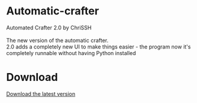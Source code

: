 # Automatic-crafter
<p1>Automated Crafter 2.0 by ChriSSH</p1>
<br>
<br>
<p1>The new version of the automatic crafter.</p1>
<br >
<p2>2.0 adds a completely new UI to make things easier - the program now it's completely runnable without having Python installed</p2>
<br >
<h1>Download</h1>
<p3><a href="https://github.com/ChriSSH0/Automatic-crafter/releases">Download the latest version</a></p3>
